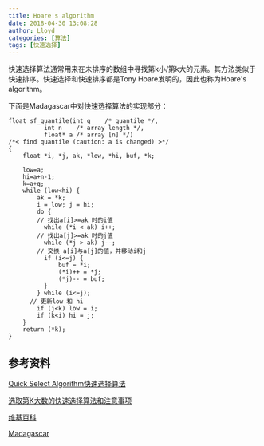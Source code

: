 ```yaml
---
title: Hoare's algorithm
date: 2018-04-30 13:08:28
author: Lloyd
categories: [算法]
tags: [快速选择]
---
```


快速选择算法通常用来在未排序的数组中寻找第k小/第k大的元素。其方法类似于快速排序。快速选择和快速排序都是Tony Hoare发明的，因此也称为Hoare's algorithm。

下面是Madagascar中对快速选择算法的实现部分：
```
float sf_quantile(int q    /* quantile */,
		  int n    /* array length */,
		  float* a /* array [n] */)
/*< find quantile (caution: a is changed) >*/
{
    float *i, *j, ak, *low, *hi, buf, *k;

    low=a;
    hi=a+n-1;
    k=a+q;
    while (low<hi) {
	    ak = *k;
	    i = low; j = hi;
	    do {
        // 找出a[i]>=ak 时的i值
	      while (*i < ak) i++;
        // 找出a[j]>=ak 时的j值     
	      while (*j > ak) j--;   
        // 交换 a[i]与a[j]的值，并移动i和j  
	      if (i<=j) {
		      buf = *i;
		      (*i)++ = *j;
		      (*j)-- = buf;
	      }
	    } while (i<=j);
      // 更新low 和 hi
	    if (j<k) low = i;
	    if (k<i) hi = j;
    }
    return (*k);
}
```

## 参考资料
[Quick Select Algorithm快速选择算法](https://blog.csdn.net/Yaokai_AssultMaster/article/details/68878950)

[选取第K大数的快速选择算法和注意事项](https://comzyh.com/blog/archives/713/)

[维基百科](https://zh.wikipedia.org/wiki/快速选择)

[Madagascar](https://github.com/ahay/src/blob/master/api/c/quantile.c)



